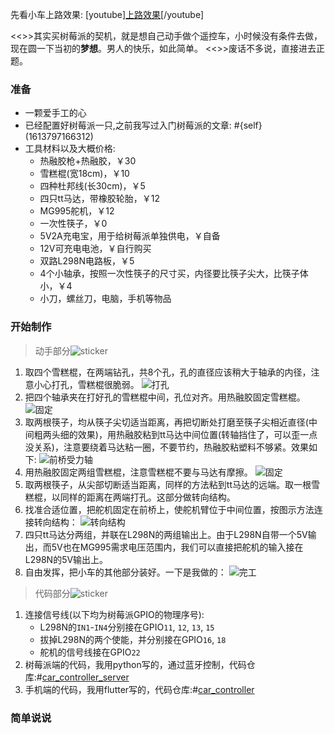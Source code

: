 先看小车上路效果:
[youtube][上路效果](https://www.youtube.com/embed/4ldY5mIPzvU)[/youtube]


<<>>其实买树莓派的契机，就是想自己动手做个遥控车，小时候没有条件去做，现在圆一下当初的**梦想**。男人的快乐，如此简单。
<<>>废话不多说，直接进去正题。

### 准备

* 一颗爱手工的心
* 已经配置好树莓派一只,之前我写过入门树莓派的文章:
#{self}(1613797166312)
* 工具材料以及大概价格:
    * 热融胶枪+热融胶，￥30
    * 雪糕棍(宽18cm)，￥10
    * 四种杜邦线(长30cm)，￥5
    * 四只tt马达，带橡胶轮胎，￥12
    * MG995舵机，￥12
    * 一次性筷子，￥0
    * 5V2A充电宝，用于给树莓派单独供电，￥自备
    * 12V可充电电池，￥自行购买
    * 双路L298N电路板，￥5
    * 4个小轴承，按照一次性筷子的尺寸买，内径要比筷子尖大，比筷子体小，￥4
    * 小刀，螺丝刀，电脑，手机等物品

### 开始制作

> 动手部分![sticker](yellow-face/54)

1. 取四个雪糕棍，在两端钻孔，共8个孔，孔的直径应该稍大于轴承的内径，注意小心打孔，雪糕棍很脆弱。
![打孔](https://z3.ax1x.com/2021/04/15/c2GvGV.jpg)
2. 把四个轴承夹在打好孔的雪糕棍中间，孔位对齐。用热融胶固定雪糕棍。
![固定](https://z3.ax1x.com/2021/04/15/c2GjP0.jpg)
3. 取两根筷子，均从筷子尖切适当距离，再把切断处打磨至筷子尖相近直径(中间粗两头细的效果)，用热融胶粘到tt马达中间位置(转轴挡住了，可以歪一点没关系)，注意要绕着马达粘一圈，不要节约，热融胶粘塑料不够紧。效果如下:
![前桥受力轴](https://z3.ax1x.com/2021/04/15/c2Gx2T.jpg)
4. 用热融胶固定两组雪糕棍，注意雪糕棍不要与马达有摩擦。
![固定](https://z3.ax1x.com/2021/04/15/c2JCqJ.jpg)
5. 取两根筷子，从尖部切断适当距离，同样的方法粘到tt马达的远端。取一根雪糕棍，以同样的距离在两端打孔。这部分做转向结构。
6. 找准合适位置，把舵机固定在前桥上，使舵机臂位于中间位置，按图示方法连接转向结构：
![转向结构](https://z3.ax1x.com/2021/04/15/c2GzxU.jpg)
7. 四只tt马达分两组，并联在L298N的两组输出上。由于L298N自带一个5V输出，而5V也在MG995需求电压范围内，我们可以直接把舵机的输入接在L298N的5V输出上。
8. 自由发挥，把小车的其他部分装好。一下是我做的：
![完工](https://z3.ax1x.com/2021/04/15/c2J9r4.jpg)

> 代码部分![sticker](aru/133)

1. 连接信号线(以下均为树莓派GPIO的物理序号):
    * L298N的`IN1`-`IN4`分别接在GPIO`11`, `12`, `13`, `15`
    * 拔掉L298N的两个使能，并分别接在GPIO`16`, `18`
    * 舵机的信号线接在GPIO`22`
2. 树莓派端的代码，我用python写的，通过蓝牙控制，代码仓库:#[car_controller_server](https://github.com/yunyuyuan/car_controller_server)
3. 手机端的代码，我用flutter写的，代码仓库:#[car_controller](https://github.com/yunyuyuan/car_controller)

### 简单说说